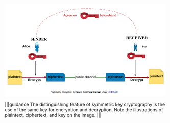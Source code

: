 ![](.guides/img/symmetrickey.png)

|||guidance
The distinguishing feature of symmetric key cryptography is the use of the same key for encryption and decryption. Note the illustrations of plaintext, ciphertext, and key on the image.
|||